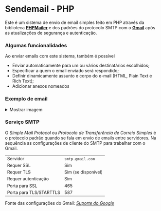 # Sendemail - PHP

Este é um sistema de envio de email simples feito em PHP através da biblioteca **[PHPMailer](https://github.com/PHPMailer/PHPMailer)** e dos padrões do protocolo SMTP com o **[Gmail](https://www.google.com/intl/pt-BR/gmail/about/)** após as atualizações de segurança e autenticação.

### Algumas funcionalidades

Ao enviar emails com este sistema, também é possível

- Enviar automaticamente para um ou vários destinatários escolhidos;
- Especificar a quem o email enviado será respondido;
- Definir dinamicamente assunto e corpo do e-mail (HTML, Plain Text e Rich Text);
- Adicionar anexos nomeados

### Exemplo de email
<details>
    <summary>Mostrar imagem</summary>

[<img width="100%" src="/assets/img/email-exemple.png" title="Exemplo de email enviado">](https://github.com/Refusado/sendemail-php/blob/main/assets/img/email-exemple.png)

</details>

### Serviço SMTP

O *Simple Mail Protocol* ou *Protocolo de Transferência de Correio Simples* é o protocolo padrão quando se fala em envio de emails entre servidores. Na sequência as configurações de cliente do SMTP para trabalhar com o Gmail.

|||
|---|---|
Servidor | `smtp.gmail.com`
Requer SSL | Sim
Requer TLS | Sim (se disponível)
Requer autenticação | Sim
Porta para SSL | 465
Porta para TLS/STARTTLS | 587

Fonte das configurações do Gmail: *[Suporte do Google](https://support.google.com/mail/answer/7126229)*
